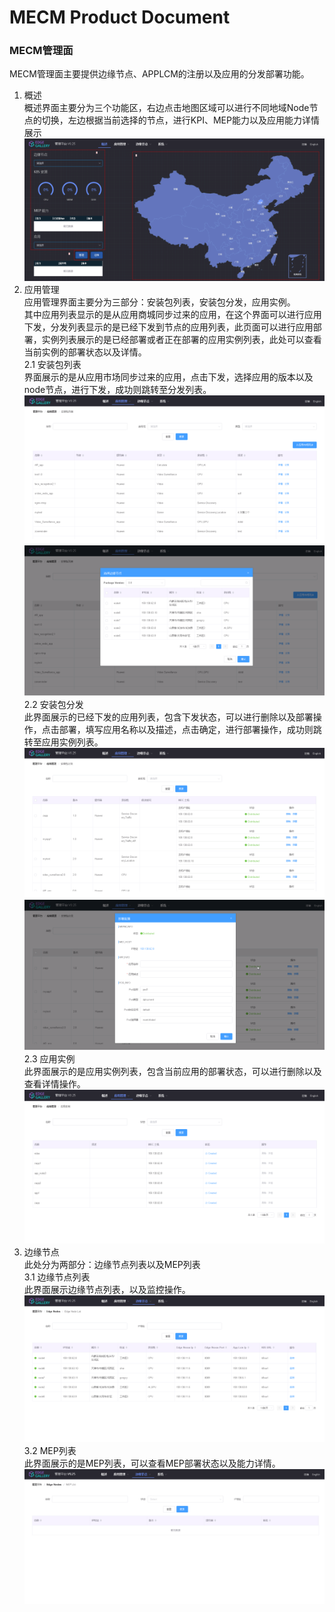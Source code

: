 MECM Product Document
=====================


### MECM管理面
MECM管理面主要提供边缘节点、APPLCM的注册以及应用的分发部署功能。  

1. 概述  
概述界面主要分为三个功能区，右边点击地图区域可以进行不同地域Node节点的切换，左边根据当前选择的节点，进行KPI、MEP能力以及应用能力详情展示  
![输入图片说明](/uploads/images/2020/0901/092746_b43b5289_7625361.png "屏幕截图.png")  
2. 应用管理  
应用管理界面主要分为三部分：安装包列表，安装包分发，应用实例。  
其中应用列表显示的是从应用商城同步过来的应用，在这个界面可以进行应用下发，分发列表显示的是已经下发到节点的应用列表，此页面可以进行应用部署，实例列表展示的是已经部署或者正在部署的应用实例列表，此处可以查看当前实例的部署状态以及详情。  
2.1 安装包列表  
界面展示的是从应用市场同步过来的应用，点击下发，选择应用的版本以及node节点，进行下发，成功则跳转至分发列表。  
![输入图片说明](/uploads/images/2020/0901/092755_b13679ee_7625361.png "屏幕截图.png")  
![输入图片说明](/uploads/images/2020/0901/092806_16dafa08_7625361.png "屏幕截图.png")  
2.2 安装包分发  
此界面展示的已经下发的应用列表，包含下发状态，可以进行删除以及部署操作，点击部署，填写应用名称以及描述，点击确定，进行部署操作，成功则跳转至应用实例列表。  
![输入图片说明](/uploads/images/2020/0901/092827_efdaeb5e_7625361.png "屏幕截图.png")  
![输入图片说明](/uploads/images/2020/0901/092835_fe3bff99_7625361.png "屏幕截图.png")  
2.3 应用实例  
此界面展示的是应用实例列表，包含当前应用的部署状态，可以进行删除以及查看详情操作。  
![输入图片说明](/uploads/images/2020/0901/092857_9e7ccd18_7625361.png "屏幕截图.png")  
3. 边缘节点  
此处分为两部分：边缘节点列表以及MEP列表  
3.1 边缘节点列表  
此界面展示边缘节点列表，以及监控操作。  
![输入图片说明](/uploads/images/2020/0901/092924_395dba70_7625361.png "屏幕截图.png")  
3.2 MEP列表  
此界面展示的是MEP列表，可以查看MEP部署状态以及能力详情。  
![输入图片说明](/uploads/images/2020/0901/092912_c5087adc_7625361.png "屏幕截图.png")
